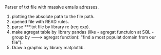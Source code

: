 Parser of txt file with massive emails adresses.

1. plotting the absolute path to the file path.
2. opened file with READ rules.
3. parse ***.txt file by library re (reg exp).
4. make agregat table by library pandas (like - agregat functuion at SQL - group by ---> agregat function): "find a most populat domain from our file").
5. Draw a graphic by library matplotlib.

